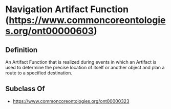 # Navigation Artifact Function (https://www.commoncoreontologies.org/ont00000603)

## Definition
An Artifact Function that is realized during events in which an Artifact is used to determine the precise location of itself or another object and plan a route to a specified destination.

## Subclass Of
- https://www.commoncoreontologies.org/ont00000323

